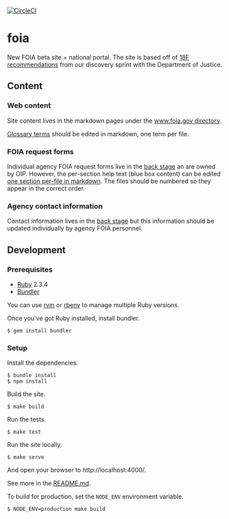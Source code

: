 [![CircleCI](https://circleci.com/gh/18F/beta.foia.gov.svg?style=svg)](https://circleci.com/gh/18F/beta.foia.gov)

# foia

New FOIA beta site + national portal. The site is based off of
[18F recommendations](https://github.com/18F/foia-recommendations) from our
discovery sprint with the Department of Justice.


## Content


### Web content

Site content lives in the markdown pages under the [www.foia.gov
directory](/18F/beta.foia.gov/tree/develop/www.foia.gov).

[Glossary terms](/18F/beta.foia.gov/tree/develop/www.foia.gov/_glossary_terms)
should be edited in markdown, one term per file.


### FOIA request forms

Individual agency FOIA request forms live in the [back
stage][foia-back-stage] an are owned by OIP. However, the per-section
help text (blue box content) can be edited [one section per-file in
markdown](/18F/beta.foia.gov/tree/develop/www.foia.gov/api/_request_form_sections).
The files should be numbered so they appear in the correct order.


### Agency contact information

Contact information lives in the [back stage][foia-back-stage] but this
information should be updated individually by agency FOIA personnel.


## Development


### Prerequisites

* [Ruby](https://www.ruby-lang.org/en/) 2.3.4
* [Bundler](https://bundler.io/)

You can use [rvm](https://rvm.io/) or [rbenv](https://github.com/rbenv/rbenv) to manage
multiple Ruby versions.

Once you've got Ruby installed, install bundler.

    $ gem install bundler


### Setup

Install the dependencies.

    $ bundle install
    $ npm install

Build the site.

    $ make build

Run the tests.

    $ make test

Run the site locally.

    $ make serve

And open your browser to http://localhost:4000/.

See more in the [README.md](www.foia.gov/README.md).

To build for production, set the `NODE_ENV` environment variable.

    $ NODE_ENV=production make build


[foia-back-stage]: https://admin.foia.gov/
